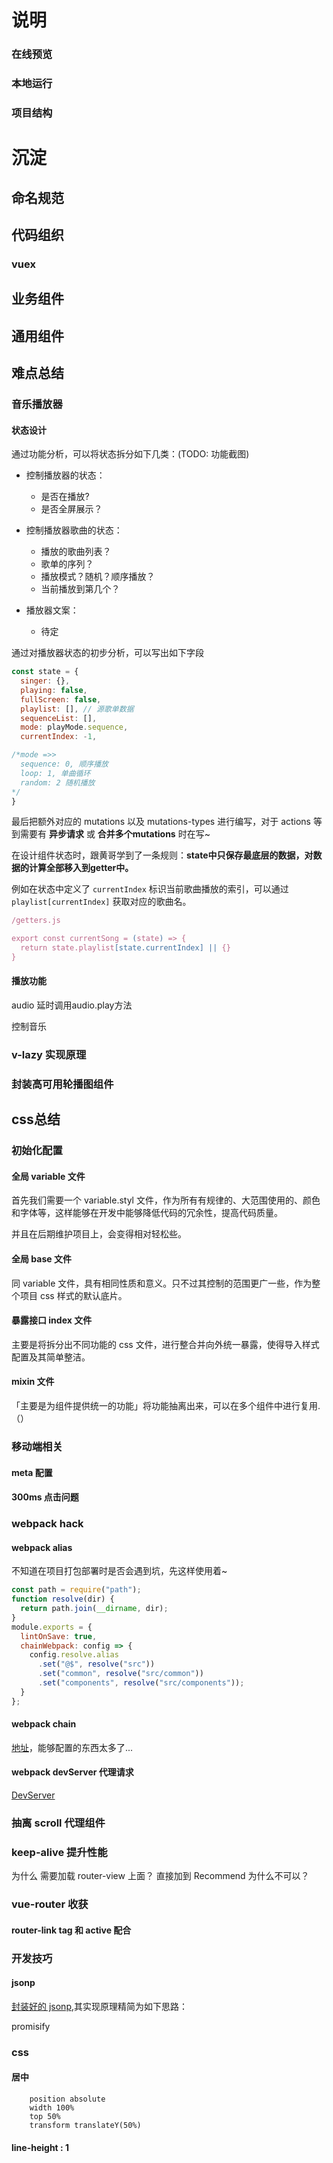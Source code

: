 # 说明

### 在线预览

### 本地运行

### 项目结构

# 沉淀

## 命名规范

## 代码组织

### vuex

## 业务组件

## 通用组件

## 难点总结

### 音乐播放器

#### 状态设计
通过功能分析，可以将状态拆分如下几类：(TODO: 功能截图)

- 控制播放器的状态：
    
    - 是否在播放?
    - 是否全屏展示？

- 控制播放器歌曲的状态：

    - 播放的歌曲列表？
    - 歌单的序列？
    - 播放模式？随机？顺序播放？
    - 当前播放到第几个？

- 播放器文案：
    - 待定
        
通过对播放器状态的初步分析，可以写出如下字段

```js
const state = {
  singer: {},
  playing: false,
  fullScreen: false,
  playlist: [], // 源歌单数据
  sequenceList: [],
  mode: playMode.sequence,
  currentIndex: -1,

/*mode =>>
  sequence: 0, 顺序播放
  loop: 1, 单曲循环
  random: 2 随机播放
*/
}
```

最后把额外对应的 mutations 以及 mutations-types 进行编写，对于 actions 等到需要有 **异步请求** 或 **合并多个mutations** 时在写~

在设计组件状态时，跟黄哥学到了一条规则：**state中只保存最底层的数据，对数据的计算全部移入到getter中。**

例如在状态中定义了 `currentIndex` 标识当前歌曲播放的索引，可以通过 `playlist[currentIndex]` 获取对应的歌曲名。

```js
/getters.js

export const currentSong = (state) => {
  return state.playlist[state.currentIndex] || {}
}
```

#### 播放功能

audio 延时调用audio.play方法

控制音乐



### v-lazy 实现原理

### 封装高可用轮播图组件

## css总结

### 初始化配置

#### 全局 variable 文件

首先我们需要一个 variable.styl 文件，作为所有有规律的、大范围使用的、颜色和字体等，这样能够在开发中能够降低代码的冗余性，提高代码质量。

并且在后期维护项目上，会变得相对轻松些。

#### 全局 base 文件

同 variable 文件，具有相同性质和意义。只不过其控制的范围更广一些，作为整个项目 css 样式的默认底片。

#### 暴露接口 index 文件

主要是将拆分出不同功能的 css 文件，进行整合并向外统一暴露，使得导入样式配置及其简单整洁。

#### mixin 文件

「主要是为组件提供统一的功能」将功能抽离出来，可以在多个组件中进行复用.（）

### 移动端相关

#### meta 配置

#### 300ms 点击问题

### webpack hack

#### webpack alias

不知道在项目打包部署时是否会遇到坑，先这样使用着~

```js
const path = require("path");
function resolve(dir) {
  return path.join(__dirname, dir);
}
module.exports = {
  lintOnSave: true,
  chainWebpack: config => {
    config.resolve.alias
      .set("@$", resolve("src"))
      .set("common", resolve("src/common"))
      .set("components", resolve("src/components"));
  }
};
```

#### webpack chain

[地址](https://github.com/neutrinojs/webpack-chain)，能够配置的东西太多了...

#### webpack devServer 代理请求

[DevServer](https://webpack.docschina.org/configuration/dev-server/)



### 抽离 scroll 代理组件

### keep-alive 提升性能

为什么 需要加载 router-view 上面？ 直接加到 Recommend 为什么不可以？

### vue-router 收获

#### router-link tag 和 active 配合

### 开发技巧

#### jsonp

[封装好的 jsonp](https://github.com/sup-fiveyear/jsonp),其实现原理精简为如下思路：

promisify

### css

#### 居中

```stylus
    position absolute
    width 100%
    top 50%
    transform translateY(50%)
```

#### line-height : 1
